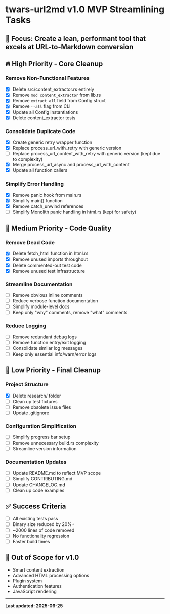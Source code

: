 # twars-url2md v1.0 MVP Streamlining Tasks

## 🎯 Focus: Create a lean, performant tool that excels at URL-to-Markdown conversion

## 🔥 High Priority - Core Cleanup

### Remove Non-Functional Features
- [x] Delete src/content_extractor.rs entirely
- [x] Remove `mod content_extractor` from lib.rs
- [x] Remove `extract_all` field from Config struct
- [x] Remove `--all` flag from CLI
- [x] Update all Config instantiations
- [x] Delete content_extractor tests

### Consolidate Duplicate Code
- [x] Create generic retry wrapper function
- [x] Replace process_url_with_retry with generic version
- [ ] Replace process_url_content_with_retry with generic version (kept due to complexity)
- [x] Merge process_url_async and process_url_with_content
- [x] Update all function callers

### Simplify Error Handling
- [x] Remove panic hook from main.rs
- [x] Simplify main() function
- [x] Remove catch_unwind references
- [ ] Simplify Monolith panic handling in html.rs (kept for safety)

## 🧹 Medium Priority - Code Quality

### Remove Dead Code
- [x] Delete fetch_html function in html.rs
- [x] Remove unused imports throughout
- [x] Delete commented-out test code
- [x] Remove unused test infrastructure

### Streamline Documentation
- [ ] Remove obvious inline comments
- [ ] Reduce verbose function documentation
- [ ] Simplify module-level docs
- [ ] Keep only "why" comments, remove "what" comments

### Reduce Logging
- [ ] Remove redundant debug logs
- [ ] Remove function entry/exit logging
- [ ] Consolidate similar log messages
- [ ] Keep only essential info/warn/error logs

## 📁 Low Priority - Final Cleanup

### Project Structure
- [x] Delete research/ folder
- [ ] Clean up test fixtures
- [ ] Remove obsolete issue files
- [ ] Update .gitignore

### Configuration Simplification
- [ ] Simplify progress bar setup
- [ ] Remove unnecessary build.rs complexity
- [ ] Streamline version information

### Documentation Updates
- [ ] Update README.md to reflect MVP scope
- [ ] Simplify CONTRIBUTING.md
- [ ] Update CHANGELOG.md
- [ ] Clean up code examples

## ✅ Success Criteria

- [ ] All existing tests pass
- [ ] Binary size reduced by 20%+
- [ ] ~2000 lines of code removed
- [ ] No functionality regression
- [ ] Faster build times

## 🚫 Out of Scope for v1.0

- Smart content extraction
- Advanced HTML processing options
- Plugin system
- Authentication features
- JavaScript rendering

---

**Last updated: 2025-06-25**